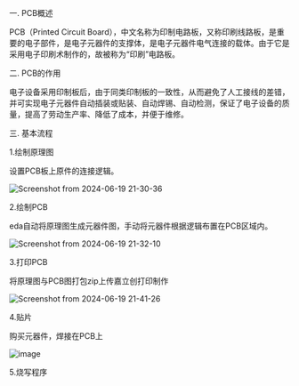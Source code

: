 一. PCB概述

PCB（Printed Circuit Board），中文名称为印制电路板，又称印刷线路板，是重要的电子部件，是电子元器件的支撑体，是电子元器件电气连接的载体。由于它是采用电子印刷术制作的，故被称为“印刷”电路板。
    
二. PCB的作用

电子设备采用印制板后，由于同类印制板的一致性，从而避免了人工接线的差错，并可实现电子元器件自动插装或贴装、自动焊锡、自动检测，保证了电子设备的质量，提高了劳动生产率、降低了成本，并便于维修。

三. 基本流程

1.绘制原理图

设置PCB板上原件的连接逻辑。

![Screenshot from 2024-06-19 21-30-36](https://github.com/countsp/PCB_design/assets/102967883/5940bdfb-27d2-4386-851d-75ca0f15f440)

2.绘制PCB

eda自动将原理图生成元器件图，手动将元器件根据逻辑布置在PCB区域内。

![Screenshot from 2024-06-19 21-32-10](https://github.com/countsp/PCB_design/assets/102967883/a8dd72ae-ee1a-45ea-b9b9-d14cddd0d300)

3.打印PCB 

将原理图与PCB图打包zip上传嘉立创打印制作

![Screenshot from 2024-06-19 21-41-26](https://github.com/countsp/PCB_design/assets/102967883/3778e347-05cc-472f-b97a-a98f2dfa09a1)

4.贴片

购买元器件，焊接在PCB上

![image](https://github.com/countsp/PCB_design/assets/102967883/593f9420-a0de-4792-806b-618a31e11a1e)

5.烧写程序
